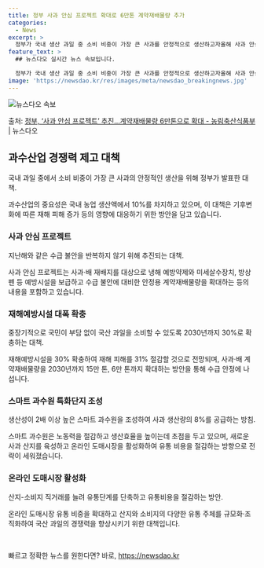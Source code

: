 ```yaml
---
title: 정부 사과 안심 프로젝트 확대로 6만톤 계약재배물량 추가
categories:
  - News
excerpt: >
  정부가 국내 생산 과일 중 소비 비중이 가장 큰 사과를 안정적으로 생산하고자올해 사과 안심 프로젝트를추진한다…
feature_text: >
  ## 뉴스다오 실시간 뉴스 속보입니다.

  정부가 국내 생산 과일 중 소비 비중이 가장 큰 사과를 안정적으로 생산하고자올해 사과 안심 프로젝트를추진한다…
image: 'https://newsdao.kr/res/images/meta/newsdao_breakingnews.jpg'
---
```


![뉴스다오 속보](https://newsdao.kr/res/images/meta/newsdao_breakingnews.jpg)

<p>출처: <a href="https://newsdao.kr/3484" rel="dofollow">정부, ‘사과 안심 프로젝트’ 추진…계약재배물량 6만톤으로 확대 - 농림축산식품부</a> | 뉴스다오</p>

<h2 data-ke-size="size26">과수산업 경쟁력 제고 대책</h2>
국내 과일 중에서 소비 비중이 가장 큰 사과의 안정적인 생산을 위해 정부가 발표한 대책.

<p data-ke-size="size16">과수산업의 중요성은 국내 농업 생산액에서 10%를 차지하고 있으며, 이 대책은 기후변화에 따른 재해 피해 증가 등의 영향에 대응하기 위한 방안을 담고 있습니다.</p>

<h3>사과 안심 프로젝트</h3>
지난해와 같은 수급 불안을 반복하지 않기 위해 추진되는 대책.

<p data-ke-size="size16">사과 안심 프로젝트는 사과·배 재배지를 대상으로 냉해 예방약제와 미세살수장치, 방상펜 등 예방시설을 보급하고 수급 불안에 대비한 안정용 계약재배물량을 확대하는 등의 내용을 포함하고 있습니다.</p>

<h3>재해예방시설 대폭 확충</h3>
중장기적으로 국민이 부담 없이 국산 과일을 소비할 수 있도록 2030년까지 30%로 확충하는 대책.

<p data-ke-size="size16">재해예방시설을 30% 확충하여 재해 피해를 31% 절감할 것으로 전망되며, 사과·배 계약재배물량을 2030년까지 15만 톤, 6만 톤까지 확대하는 방안을 통해 수급 안정에 나섭니다.</p>

<h3>스마트 과수원 특화단지 조성</h3>
생산성이 2배 이상 높은 스마트 과수원을 조성하여 사과 생산량의 8%를 공급하는 방침.

<p data-ke-size="size16">스마트 과수원은 노동력을 절감하고 생산효율을 높이는데 초점을 두고 있으며, 새로운 사과 산지를 육성하고 온라인 도매시장을 활성화하여 유통 비용을 절감하는 방향으로 전략이 세워졌습니다.</p>

<h3>온라인 도매시장 활성화</h3>
산지-소비지 직거래를 늘려 유통단계를 단축하고 유통비용을 절감하는 방안.

<p data-ke-size="size16">온라인 도매시장 유통 비중을 확대하고 산지와 소비지의 다양한 유통 주체를 규모화·조직화하여 국산 과일의 경쟁력을 향상시키기 위한 대책입니다.</p>

<p data-ke-size="size16">&nbsp;</p> 

빠르고 정확한 뉴스를 원한다면? 바로, <a href="https://newsdao.kr" rel="dofollow">https://newsdao.kr</a>


